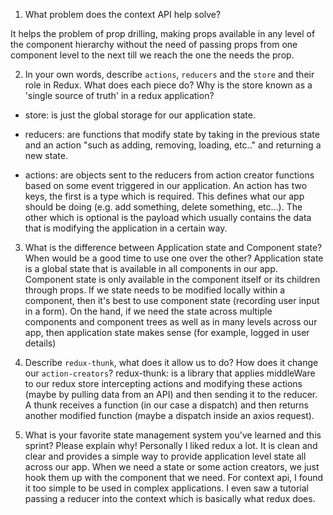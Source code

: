 1. What problem does the context API help solve?

It helps the problem of prop drilling, making props available in any level of the component hierarchy without the need of passing props from one component level to the next till we reach the one the needs the prop.

2. In your own words, describe `actions`, `reducers` and the `store` and their role in Redux. What does each piece do? Why is the store known as a 'single source of truth' in a redux application?

- store: is just the global storage for our application state.

- reducers: are functions that modify state by taking in the previous state and an action "such as adding, removing, loading, etc.." and returning a new state.

- actions: are objects sent to the reducers from action creator functions based on some event triggered in our application. An action has two keys, the first is a type which is required. This defines what our app should be doing (e.g. add something, delete something, etc...). The other which is optional is the payload which usually contains the data that is modifying the application in a certain way.

3. What is the difference between Application state and Component state? When would be a good time to use one over the other?
   Application state is a global state that is available in all components in our app. Component state is only available in the component itself or its children through props.
   If we state needs to be modified locally within a component, then it's best to use component state (recording user input in a form). On the hand, if we need the state across multiple components and component trees as well as in many levels across our app, then application state makes sense (for example, logged in user details)

4. Describe `redux-thunk`, what does it allow us to do? How does it change our `action-creators`?
   redux-thunk: is a library that applies middleWare to our redux store intercepting actions and modifying these actions (maybe by pulling data from an API) and then sending it to the reducer. A thunk receives a function (in our case a dispatch) and then returns another modified function (maybe a dispatch inside an axios request).

5. What is your favorite state management system you've learned and this sprint? Please explain why!
   Personally I liked redux a lot. It is clean and clear and provides a simple way to provide application level state all across our app. When we need a state or some action creators, we just hook them up with the component that we need.
   For context api, I found it too simple to be used in complex applications. I even saw a tutorial passing a reducer into the context which is basically what redux does.

